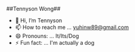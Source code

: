 ##Tennyson Wong##
-  👋 Hi, I’m Tennyson
- 📫 How to reach me ... yuhinw89@gmail.com
- 😄 Pronouns: ... It/Its/Dog
- ⚡ Fun fact: ... I'm actually a dog

<!---
krekro/krekro is a ✨ special ✨ repository because its `README.md` (this file) appears on your GitHub profile.
You can click the Preview link to take a look at your changes.
--->
